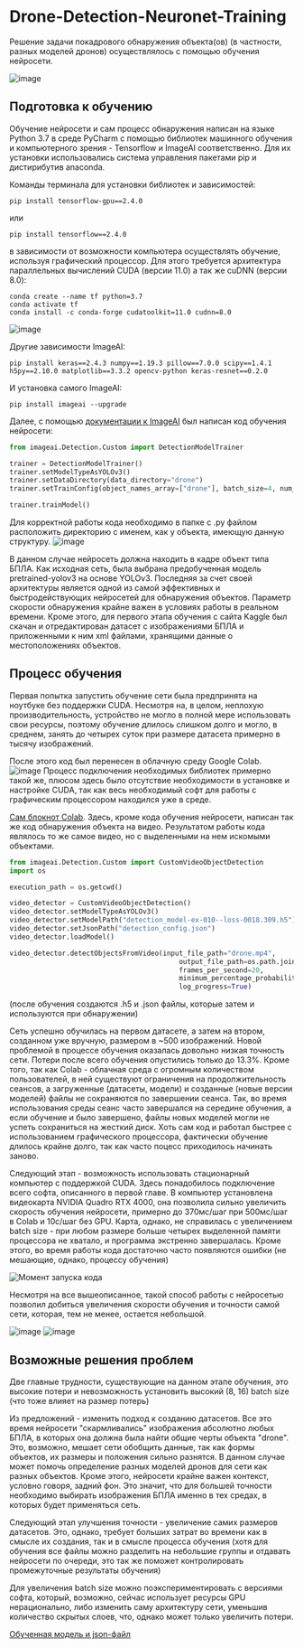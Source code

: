 # Drone-Detection-Neuronet-Training
Решение задачи покадрового обнаружения объекта(ов) (в частности, разных моделей дронов) осуществлялось с помощью обучения нейросети.

![image](https://user-images.githubusercontent.com/103249547/180995001-a2cdcd87-e92b-40d1-ae09-b06ee4c886ac.png)
## Подготовка к обучению


Обучение нейросети и сам процесс обнаружения написан на языке Python 3.7 в среде PyCharm с помощью библиотек машинного обучения и компьютерного зрения - Tensorflow и ImageAI соответственно. Для их установки использовались система управления пакетами pip и дистирибутив anaconda.

Команды терминала для установки библиотек и зависимостей:
```
pip install tensorflow-gpu==2.4.0
```
или
```
pip install tensorflow==2.4.0
```
в зависимости от возможности компьютера осуществлять обучение, используя графический процессор. Для этого требуется архитектура параллельных вычислений CUDA (версии 11.0) а так же cuDNN (версии 8.0):
```
conda create --name tf python=3.7
conda activate tf
conda install -c conda-forge cudatoolkit=11.0 cudnn=8.0
```
![image](https://user-images.githubusercontent.com/103249547/180806660-21401264-5aa9-4974-8cd1-ec0a156d0b97.png)

Другие зависимости ImageAI:
```
pip install keras==2.4.3 numpy==1.19.3 pillow==7.0.0 scipy==1.4.1 h5py==2.10.0 matplotlib==3.3.2 opencv-python keras-resnet==0.2.0
```
И установка самого ImageAI:

```
pip install imageai --upgrade
```

Далее, с помощью [документации к ImageAI](https://github.com/OlafenwaMoses/ImageAI) был написан код обучения нейросети:
```Python
from imageai.Detection.Custom import DetectionModelTrainer

trainer = DetectionModelTrainer()
trainer.setModelTypeAsYOLOv3()
trainer.setDataDirectory(data_directory="drone")
trainer.setTrainConfig(object_names_array=["drone"], batch_size=4, num_experiments=20, train_from_pretrained_model="pretrained-yolov3.h5")

trainer.trainModel()
```
Для корректной работы кода необходимо в папке с .py файлом расположить директорию с именем, как у объекта, имеющую данную структуру. 
![image](https://user-images.githubusercontent.com/103249547/180997774-bc4e67f2-8f4e-4130-abd9-8e2f4b9184a0.png)


В данном случае нейросеть должна находить в кадре объект типа БПЛА. Как исходная сеть, была выбрана предобученная модель pretrained-yolov3 на основе YOLOv3. Последняя за счет своей архитектуры является одной из самой эффективных и быстродействующих нейросетей для обнаружения объектов. Параметр скорости обнаружения крайне важен в условиях работы в реальном времени. 
Кроме этого, для первого этапа обучения с сайта Kaggle был скачан и отредактирован датасет с изображениями БПЛА и приложенными к ним xml файлами, хранящими данные о местоположениях объектов.

## Процесс обучения

Первая попытка запустить обучение сети была предпринята на ноутбуке без поддержки CUDA. Несмотря на, в целом, неплохую производительность, устройство не могло в полной мере использовать свои ресурсы, поэтому обучение длилось слишком долго и могло, в среднем, занять до четырех суток при размере датасета примерно в тысячу изображений.

После этого код был перенесен в облачную среду Google Colab.
![image](https://user-images.githubusercontent.com/103249547/180948553-249eed18-d3ad-4dd0-9b2d-be3b21f01770.png)
Процесс подключения необходимых библиотек примерно такой же, плюсом здесь было отсутствие необходимости в установке и настройке CUDA, так как весь необходимый софт для работы с графическим процессором находился уже в среде.

[Cам блокнот Colab](https://colab.research.google.com/drive/1897ZgouN-mSK147_INk9b309iBTWm1si#scrollTo=6R7F-c8BcbvO). Здесь, кроме кода обучения нейросети, написан так же код обнаружения объекта на видео. Результатом работы кода являлось то же самое видео, но с выделенными на нем искомыми объектами.

```Python
from imageai.Detection.Custom import CustomVideoObjectDetection
import os

execution_path = os.getcwd()

video_detector = CustomVideoObjectDetection()
video_detector.setModelTypeAsYOLOv3()
video_detector.setModelPath("detection_model-ex-010--loss-0018.309.h5")
video_detector.setJsonPath("detection_config.json")
video_detector.loadModel()

video_detector.detectObjectsFromVideo(input_file_path="drone.mp4",
                                          output_file_path=os.path.join(execution_path, "detected"),
                                          frames_per_second=20,
                                          minimum_percentage_probability=40,
                                          log_progress=True)
```
(после обучения создаются .h5 и .json файлы, которые затем и используются при обнаружении)

Сеть успешно обучилась на первом датасете, а затем на втором, созданном уже вручную, размером в ~500 изображений. Новой проблемой в процессе обучения оказалась довольно низкая точность сети. Потери после всего обучения опустились только до 13.3%. Кроме того, так как Colab - облачная среда с огромным количеством пользователей, в ней существуют ограничения на продолжительность сеансов, а загруженные (датасеты, модели) и созданные (новые версии моделей) файлы не сохраняются по завершении сеанса. Так, во время использования среды сеанс часто завершался на середине обучения, а если обучение и было завершено, файлы новых моделей могли не успеть сохраниться на жесткий диск. Хоть сам код и работал быстрее с использованием графического процессора, фактически обучение длилось крайне долго, так как часто поцесс приходилось начинать заново.

Следующий этап - возможность использовать стационарный компьютер с поддержкой CUDA. Здесь понадобилось подключение всего софта, описанного в первой главе. В компьютер установлена видеокарта NVIDIA Quadro RTX 4000, она позволила сильно увеличить скорость обучения нейросети, примерно до 370мс/шаг при 500мс/шаг в Colab и 10c/шаг без GPU. Карта, однако, не справилась с увеличением batch size - при любом размере больше четырех выделенной памяти процессора не хватало, и программа экстренно завершалась. Кроме этого, во время работы кода достаточно часто появляются ошибки (не мешающие, однако, процессу обучения)

![Момент запуска кода](https://user-images.githubusercontent.com/103249547/180959799-66ad31f7-3c84-48e5-8cbc-52abaa4469da.png)

Несмотря на все вышеописанное, такой способ работы с нейросетью позволил добиться увеличения скорости обучения и точности самой сети, которая, тем не менее, остается небольшой.

![image](https://user-images.githubusercontent.com/103249547/180995183-fb4403cb-cd5c-4fcc-8f0d-ae3b30325beb.png)
![image](https://user-images.githubusercontent.com/103249547/180995233-dbf026cd-49ba-4500-a796-d1cba680467e.png)


## Возможные решения проблем
Две главные трудности, существующие на данном этапе обучения, это высокие потери и невозможность установить высокий (8, 16) batch size (что тоже влияет на размер потерь)

Из предложений - изменить подход к созданию датасетов. Все это время нейросети "скармливались" изображения абсолютно любых БПЛА, в которых она должна была найти общие черты объекта "drone". Это, возможно, мешает сети обобщить данные, так как формы объектов, их размеры и положения сильно разнятся. В данном случае может помочь определение разных моделей дронов для сети как разных объектов. Кроме этого, нейросети крайне важен контекст, условно говоря, задний фон. Это значит, что для большей точности необходимо выбирать изображения БПЛА именно в тех средах, в которых будет применяться сеть.

Следующий этап улучшения точности - увеличение самих размеров датасетов. Это, однако, требует больших затрат во времени как в смысле их создания, так и в смысле процесса обучения (хотя для обучения все файлы можно разделить на небольшие группы и отдавать нейросети по очереди, это так же поможет контролировать промежуточные результаты обучения)

Для увеличения batch size можно поэкспериментировать с версиями софта, который, возможно, сейчас использует ресурсы GPU нерационально, либо изменить саму архитектуру сети, уменьшив количество скрытых слоев, что, однако может только увеличить потери.

[Обученная модель и json-файл](https://drive.google.com/drive/folders/1gmlP6D4Qz3kloXxdDgaNSKDKK_WzA8xI?usp=sharing)
